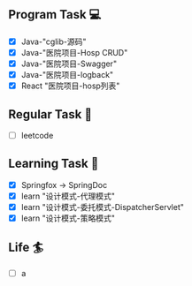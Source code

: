 

## Program Task  💻
- [x] Java-"cglib-源码"
- [x] Java-"医院项目-Hosp CRUD"
- [x] Java-"医院项目-Swagger"
- [x] Java-"医院项目-logback"
- [x] React "医院项目-hosp列表" 

## Regular Task  🤡
- [ ] leetcode

## Learning Task 🎯
- [x] Springfox -> SpringDoc
- [x] learn "设计模式-代理模式"
- [x] learn "设计模式-委托模式-DispatcherServlet"
- [x] learn "设计模式-策略模式"

## Life 🏄
- [ ] a